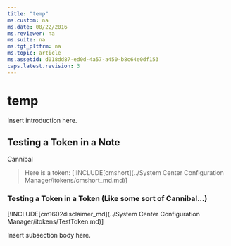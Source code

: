 ```yaml
---
title: "temp"
ms.custom: na
ms.date: 08/22/2016
ms.reviewer: na
ms.suite: na
ms.tgt_pltfrm: na
ms.topic: article
ms.assetid: d018dd87-ed0d-4a57-a450-b8c64e0df153
caps.latest.revision: 3
---
```

# temp
Insert introduction here.  
  
## Testing a Token in a Note  
Cannibal
>  Here is a token: [!INCLUDE[cmshort](../System Center Configuration Manager/itokens/cmshort_md.md)]  
  
### Testing a Token in a Token (Like some sort of Cannibal...)
[!INCLUDE[cm1602disclaimer_md](../System Center Configuration Manager/itokens/TestToken.md)]

  
 Insert subsection body here.